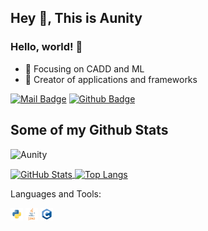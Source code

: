 ## Hey 👋, This is Aunity

### Hello, world! 👋

- :orange_book: Focusing on CADD and ML
- :hammer: Creator of applications and frameworks

[![Mail Badge](https://img.shields.io/badge/-maohuay@hotmail.com-c14438?style=flat&logo=Gmail&logoColor=white&link=mailto:maohuay@hotmail.com)](mailto:maohuay@hotmail.com) [![Github Badge](https://img.shields.io/badge/-Aunity-grey?style=flat&logo=github&logoColor=white&link=https://github.com/Aunity/)](https://www.github.com/Aunity/)
## Some of my Github Stats
<p align=left> <img src=https://komarev.com/ghpvc/?username=Aunity alt=Aunity /> </p>

<a href="https://github.com/Aunity">
  <img align="center" alt="GitHub Stats" src="https://github-readme-stats.vercel.app/api?username=Aunity&count_private=true&show_icons=true&include_all_commits=true" />
</a>
<a href="https://github.com/Aunity">
  <img align="center" alt="Top Langs" src="https://github-readme-stats.vercel.app/api/top-langs/?username=Aunity&count_private=true&layout=compact" />
</a>

Languages and Tools:

<code><img height="20" src="https://raw.githubusercontent.com/github/explore/80688e429a7d4ef2fca1e82350fe8e3517d3494d/topics/python/python.png" alt="python"></code>
<code><img height="20" src="https://raw.githubusercontent.com/github/explore/80688e429a7d4ef2fca1e82350fe8e3517d3494d/topics/java/java.png" alt="java"></code>
<code><img height="20" src="https://raw.githubusercontent.com/github/explore/80688e429a7d4ef2fca1e82350fe8e3517d3494d/topics/c/c.png" alt="c"></code>



<!--
**Aunity** is a ✨ _special_ ✨ repository because its `README.md` (this file) appears on your GitHub profile.

Here are some ideas to get you started:

- 🔭 I’m currently working on ...
- 🌱 I’m currently learning ...
- 👯 I’m looking to collaborate on ...
- 🤔 I’m looking for help with ...
- 💬 Ask me about ...
- 📫 How to reach me: ...
- 😄 Pronouns: ...
- ⚡ Fun fact: ...
-->
